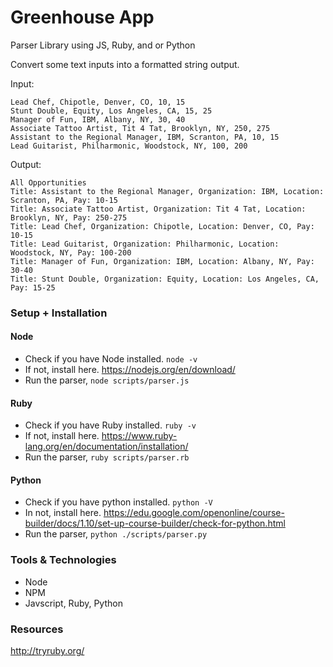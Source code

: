 # Greenhouse App
Parser Library using JS, Ruby, and or Python

Convert some text inputs into a formatted string output.


Input:
```
Lead Chef, Chipotle, Denver, CO, 10, 15
Stunt Double, Equity, Los Angeles, CA, 15, 25
Manager of Fun, IBM, Albany, NY, 30, 40
Associate Tattoo Artist, Tit 4 Tat, Brooklyn, NY, 250, 275
Assistant to the Regional Manager, IBM, Scranton, PA, 10, 15
Lead Guitarist, Philharmonic, Woodstock, NY, 100, 200
```

Output:
```
All Opportunities
Title: Assistant to the Regional Manager, Organization: IBM, Location: Scranton, PA, Pay: 10-15
Title: Associate Tattoo Artist, Organization: Tit 4 Tat, Location: Brooklyn, NY, Pay: 250-275
Title: Lead Chef, Organization: Chipotle, Location: Denver, CO, Pay: 10-15
Title: Lead Guitarist, Organization: Philharmonic, Location: Woodstock, NY, Pay: 100-200
Title: Manager of Fun, Organization: IBM, Location: Albany, NY, Pay: 30-40
Title: Stunt Double, Organization: Equity, Location: Los Angeles, CA, Pay: 15-25
```

### Setup + Installation
#### Node
* Check if you have Node installed. `node -v`
* If not, install here. https://nodejs.org/en/download/
* Run the parser, `node scripts/parser.js`

#### Ruby
* Check if you have Ruby installed. `ruby -v`
* If not, install here. https://www.ruby-lang.org/en/documentation/installation/
* Run the parser, `ruby scripts/parser.rb`

#### Python
* Check if you have python installed. `python -V`
* In not, install here. https://edu.google.com/openonline/course-builder/docs/1.10/set-up-course-builder/check-for-python.html
* Run the parser, `python ./scripts/parser.py`

### Tools & Technologies
* Node
* NPM
* Javscript, Ruby, Python

### Resources
http://tryruby.org/